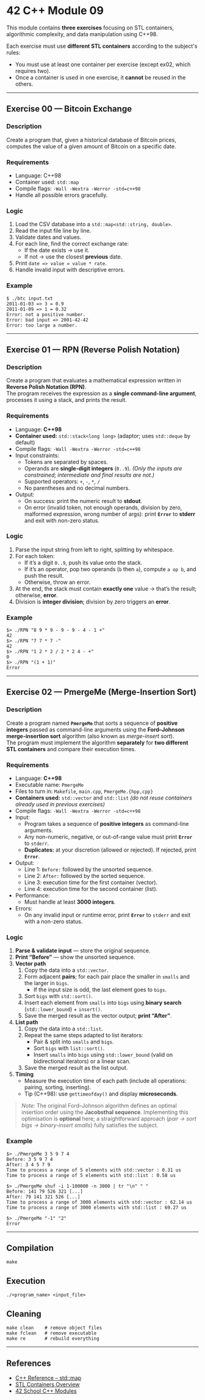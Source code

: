 # 42 C++ Module 09

This module contains **three exercises** focusing on STL containers, algorithmic complexity, and data manipulation using C++98.

Each exercise must use **different STL containers** according to the subject's rules:
- You must use at least one container per exercise (except ex02, which requires two).
- Once a container is used in one exercise, it **cannot** be reused in the others.

---

## Exercise 00 — Bitcoin Exchange

### Description
Create a program that, given a historical database of Bitcoin prices, computes the value of a given amount of Bitcoin on a specific date.

### Requirements
- Language: C++98
- Container used: `std::map`
- Compile flags: `-Wall -Wextra -Werror -std=c++98`
- Handle all possible errors gracefully.

### Logic
1. Load the CSV database into a `std::map<std::string, double>`.
2. Read the input file line by line.
3. Validate dates and values.
4. For each line, find the correct exchange rate:
   - If the date exists → use it.
   - If not → use the closest **previous** date.
5. Print `date => value = value * rate`.
6. Handle invalid input with descriptive errors.

### Example
```
$ ./btc input.txt
2011-01-03 => 3 = 0.9
2011-01-09 => 1 = 0.32
Error: not a positive number.
Error: bad input => 2001-42-42
Error: too large a number.
```

---

## Exercise 01 — RPN (Reverse Polish Notation)

### Description
Create a program that evaluates a mathematical expression written in **Reverse Polish Notation (RPN)**.  
The program receives the expression as a **single command-line argument**, processes it using a stack, and prints the result.

### Requirements
- Language: **C++98**
- **Container used:** `std::stack<long long>` (adaptor; uses `std::deque` by default)
- Compile flags: `-Wall -Wextra -Werror -std=c++98`
- Input constraints:
  - Tokens are separated by spaces.
  - Operands are **single-digit integers** (`0..9`). *(Only the inputs are constrained; intermediate and final results are not.)*
  - Supported operators: `+`, `-`, `*`, `/`
  - No parentheses and no decimal numbers.
- Output:
  - On success: print the numeric result to **stdout**.
  - On error (invalid token, not enough operands, division by zero, malformed expression, wrong number of args): print **`Error`** to **stderr** and exit with non-zero status.

### Logic
1. Parse the input string from left to right, splitting by whitespace.
2. For each token:
   - If it’s a digit `0..9`, push its value onto the stack.
   - If it’s an operator, pop two operands (`b` then `a`), compute `a op b`, and push the result.
   - Otherwise, throw an error.
3. At the end, the stack must contain **exactly one** value → that’s the result; otherwise, **error**.
4. Division is **integer division**; division by zero triggers an **error**.

### Example
```
$> ./RPN "8 9 * 9 - 9 - 9 - 4 - 1 +"
42
$> ./RPN "7 7 * 7 -"
42
$> ./RPN "1 2 * 2 / 2 * 2 4 - +"
0
$> ./RPN "(1 + 1)"
Error
```

---

## Exercise 02 — PmergeMe (Merge-Insertion Sort)

### Description
Create a program named **`PmergeMe`** that sorts a sequence of **positive integers** passed as command-line arguments using the **Ford–Johnson merge-insertion sort** algorithm (also known as *merge-insert sort*).  
The program must implement the algorithm **separately** for **two different STL containers** and compare their execution times.

### Requirements
- Language: **C++98**
- Executable name: `PmergeMe`
- Files to turn in: `Makefile`, `main.cpp`, `PmergeMe.{hpp,cpp}`
- **Containers used:** `std::vector` and `std::list` *(do not reuse containers already used in previous exercises)*
- Compile flags: `-Wall -Wextra -Werror -std=c++98`
- Input:
  - Program takes a sequence of **positive integers** as command-line arguments.
  - Any non-numeric, negative, or out-of-range value must print **`Error`** to `stderr`.
  - **Duplicates:** at your discretion (allowed or rejected). If rejected, print **`Error`**.
- Output:
  - Line 1: `Before:` followed by the unsorted sequence.
  - Line 2: `After:` followed by the sorted sequence.
  - Line 3: execution time for the first container (vector).
  - Line 4: execution time for the second container (list).
- Performance:
  - Must handle at least **3000 integers**.
- Errors:
  - On any invalid input or runtime error, print **`Error`** to `stderr` and exit with a non-zero status.

### Logic
1. **Parse & validate input** — store the original sequence.
2. **Print “Before”** — show the unsorted sequence.
3. **Vector path**
   1. Copy the data into a `std::vector`.
   2. Form adjacent **pairs**; for each pair place the smaller in `smalls` and the larger in `bigs`.  
      - If the input size is odd, the last element goes to `bigs`.
   3. Sort `bigs` with `std::sort()`.
   4. Insert each element from `smalls` into `bigs` using **binary search** (`std::lower_bound`) + `insert()`.
   5. Save the merged result as the vector output; **print “After”**.
4. **List path**
   1. Copy the data into a `std::list`.
   2. Repeat the same steps adapted to list iterators:
      - Pair & split into `smalls` and `bigs`.
      - Sort `bigs` with `list::sort()`.
      - Insert `smalls` into `bigs` using `std::lower_bound` (valid on bidirectional iterators) or a linear scan.
   3. Save the merged result as the list output.
5. **Timing**
   - Measure the execution time of each path (include all operations: pairing, sorting, inserting).
   - Tip (C++98): use `gettimeofday()` and display **microseconds**.

> *Note:* The original Ford–Johnson algorithm defines an optimal insertion order using the **Jacobsthal sequence**. Implementing this optimisation is **optional** here; a straightforward approach (*pair → sort bigs → binary-insert smalls*) fully satisfies the subject.

### Example
```
$> ./PmergeMe 3 5 9 7 4
Before: 3 5 9 7 4
After: 3 4 5 7 9
Time to process a range of 5 elements with std::vector : 0.31 us
Time to process a range of 5 elements with std::list : 0.58 us

$> ./PmergeMe shuf -i 1-100000 -n 3000 | tr "\n" " "
Before: 141 79 526 321 [...]
After: 79 141 321 526 [...]
Time to process a range of 3000 elements with std::vector : 62.14 us
Time to process a range of 3000 elements with std::list : 69.27 us

$> ./PmergeMe "-1" "2"
Error
```

---

## Compilation
```
make
```

## Execution
```
./<program_name> <input_file>
```

## Cleaning
```
make clean    # remove object files
make fclean   # remove executable
make re       # rebuild everything
```

---

## References
- [C++ Reference – std::map](https://cplusplus.com/reference/map/map/)
- [STL Containers Overview](https://cplusplus.com/reference/stl/)
- [42 School C++ Modules](https://github.com/42School)
